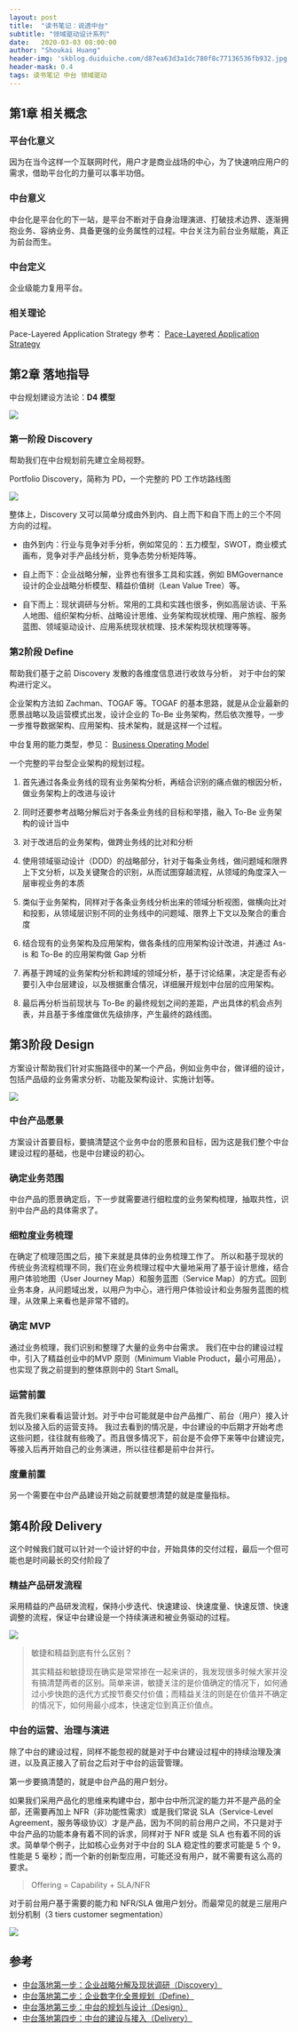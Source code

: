 ```yaml
---
layout: post
title:  "读书笔记：说透中台"
subtitle: "领域驱动设计系列"
date:   2020-03-03 08:00:00
author: "Shoukai Huang"
header-img: 'skblog.duiduiche.com/d87ea63d3a1dc780f8c77136536fb932.jpg'
header-mask: 0.4
tags: 读书笔记 中台 领域驱动
---
```


## 第1章 相关概念

### 平台化意义

因为在当今这样一个互联网时代，用户才是商业战场的中心，为了快速响应用户的需求，借助平台化的力量可以事半功倍。

### 中台意义

中台化是平台化的下一站，是平台不断对于自身治理演进、打破技术边界、逐渐拥抱业务、容纳业务、具备更强的业务属性的过程。中台关注为前台业务赋能，真正为前台而生。

### 中台定义

企业级能力复用平台。

### 相关理论

Pace-Layered Application Strategy 参考： [Pace-Layered Application Strategy](/2020/02/02/zhongtai-plas/)

## 第2章 落地指导

中台规划建设方法论：**D4 模型**

![](http://skblog.duiduiche.com/c20d80bf859d9bea9da546d400f49350.jpg)


### 第一阶段 Discovery

帮助我们在中台规划前先建立全局视野。

Portfolio Discovery，简称为 PD，一个完整的 PD 工作坊路线图

![](http://skblog.duiduiche.com/0c3ea398b5f21372167cef6229f9484d.jpg)

整体上，Discovery 又可以简单分成由外到内、自上而下和自下而上的三个不同方向的过程。

* 由外到内：行业与竞争对手分析，例如常见的：五力模型，SWOT，商业模式画布，竞争对手产品线分析，竞争态势分析矩阵等。

* 自上而下：企业战略分解，业界也有很多工具和实践，例如 BMGovernance 设计的企业战略分析模型、精益价值树（Lean Value Tree）等。

* 自下而上：现状调研与分析。常用的工具和实践也很多，例如高层访谈、干系人地图、组织架构分析、战略设计思维、业务架构现状梳理、用户旅程、服务蓝图、领域驱动设计、应用系统现状梳理、技术架构现状梳理等等。

### 第2阶段 Define

帮助我们基于之前 Discovery 发散的各维度信息进行收敛与分析， 对于中台的架构进行定义。

企业架构方法如 Zachman、TOGAF 等。TOGAF 的基本思路，就是从企业最新的愿景战略以及运营模式出发，设计企业的 To-Be 业务架构，然后依次推导，一步一步推导数据架构、应用架构、技术架构，就是这样一个过程。

中台复用的能力类型，参见： [Business Operating Model](/2020/03/02/business-operating-model)

一个完整的平台型企业架构的规划过程。

1. 首先通过各条业务线的现有业务架构分析，再结合识别的痛点做的根因分析，做业务架构上的改进与设计

2. 同时还要参考战略分解后对于各条业务线的目标和举措，融入 To-Be 业务架构的设计当中

3. 对于改进后的业务架构，做跨业务线的比对和分析

4. 使用领域驱动设计（DDD）的战略部分，针对于每条业务线，做问题域和限界上下文分析，以及关键聚合的识别，从而试图穿越流程，从领域的角度深入一层审视业务的本质

5. 类似于业务架构，同样对于各条业务线分析出来的领域分析视图，做横向比对和投影，从领域层识别不同的业务线中的问题域、限界上下文以及聚合的重合度

6. 结合现有的业务架构及应用架构，做各条线的应用架构设计改进，并通过 As-is 和 To-Be 的应用架构做 Gap 分析

7. 再基于跨域的业务架构分析和跨域的领域分析，基于讨论结果，决定是否有必要引入中台层建设，以及根据重合情况，详细展开规划中台层的应用架构。

8. 最后再分析当前现状与 To-Be 的最终规划之间的差距，产出具体的机会点列表，并且基于多维度做优先级排序，产生最终的路线图。

## 第3阶段 Design

方案设计帮助我们针对实施路径中的某一个产品，例如业务中台，做详细的设计，包括产品级的业务需求分析、功能及架构设计、实施计划等。

![](http://skblog.duiduiche.com/a130210d5dbcf03adf45fe731a8e7e88.jpg)

### 中台产品愿景

方案设计首要目标，要搞清楚这个业务中台的愿景和目标，因为这是我们整个中台建设过程的基础，也是中台建设的初心。

### 确定业务范围

中台产品的愿景确定后，下一步就需要进行细粒度的业务架构梳理，抽取共性，识别中台产品的具体需求了。

### 细粒度业务梳理

在确定了梳理范围之后，接下来就是具体的业务梳理工作了。
所以和基于现状的传统业务流程梳理不同，我们在业务梳理过程中大量地采用了基于设计思维，结合用户体验地图（User Journey Map）和服务蓝图（Service Map）的方式。回到业务本身，从问题域出发，以用户为中心，进行用户体验设计和业务服务蓝图的梳理，从效果上来看也是非常不错的。

### 确定 MVP

通过业务梳理，我们识别和整理了大量的业务中台需求。
我们在中台的建设过程中，引入了精益创业中的MVP 原则（Minimum Viable Product，最小可用品），也实现了我之前提到的整体原则中的 Start Small。

### 运营前置

首先我们来看看运营计划。对于中台可能就是中台产品推广、前台（用户）接入计划以及接入后的运营支持。
我过去看到的情况是，中台建设的中后期才开始考虑这些问题，往往就有些晚了。而且很多情况下，前台是不会停下来等中台建设完，等接入后再开始自己的业务演进，所以往往都是前中台并行。

### 度量前置

另一个需要在中台产品建设开始之前就要想清楚的就是度量指标。

## 第4阶段 Delivery

这个时候我们就可以针对一个设计好的中台，开始具体的交付过程，最后一个但可能也是时间最长的交付阶段了

### 精益产品研发流程

采用精益的产品研发流程，保持小步迭代、快速建设、快速度量、快速反馈、快速调整的流程，保证中台建设是一个持续演进和被业务驱动的过程。

![](http://skblog.duiduiche.com/23a8a180a196579d209ed1f6e98bdd62.jpg)

> 敏捷和精益到底有什么区别？
>
>其实精益和敏捷现在确实是常常掺在一起来讲的，我发现很多时候大家并没有搞清楚两者的区别。简单来讲，敏捷关注的是价值确定的情况下，如何通过小步快跑的迭代方式按节奏交付价值；而精益关注的则是在价值并不确定的情况下，如何用最小成本，快速定位到真正价值点。

### 中台的运营、治理与演进

除了中台的建设过程，同样不能忽视的就是对于中台建设过程中的持续治理及演进，以及真正接入了前台之后对于中台的运营管理。

第一步要搞清楚的，就是中台产品的用户划分。

如果我们采用产品化的思维来构建中台，那中台中所沉淀的能力并不是产品的全部，还需要再加上 NFR（非功能性需求）或是我们常说 SLA（Service-Level Agreement，服务等级协议）才是产品，因为不同的前台用户之间，不只是对于中台产品的功能本身有着不同的诉求，同样对于 NFR 或是 SLA 也有着不同的诉求。简单举个例子，比如核心业务对于中台的 SLA 稳定性的要求可能是 5 个 9，性能是 5 毫秒；而一个新的创新型应用，可能还没有用户，就不需要有这么高的要求。

> Offering = Capability + SLA/NFR

对于前台用户基于需要的能力和 NFR/SLA 做用户划分。而最常见的就是三层用户划分机制（3 tiers customer segmentation）

![](http://skblog.duiduiche.com/9e50e226922af70bc490a1620d35dd8f.jpg)


## 参考

* [中台落地第一步：企业战略分解及现状调研（Discovery）](https://time.geekbang.org/)
* [中台落地第二步：企业数字化全景规划（Define）](https://time.geekbang.org/)
* [中台落地第三步：中台的规划与设计（Design）](https://time.geekbang.org/)
* [中台落地第四步：中台的建设与接入（Delivery）](https://time.geekbang.org/)
